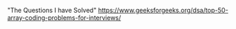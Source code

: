"The Questions I have Solved" 
https://www.geeksforgeeks.org/dsa/top-50-array-coding-problems-for-interviews/